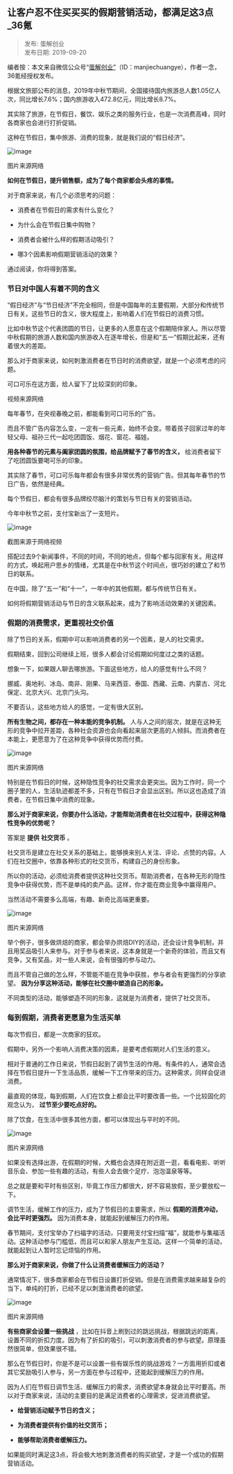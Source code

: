 ## 让客户忍不住买买买的假期营销活动，都满足这3点_36氪  

> 发布: 蛋解创业  
> 发布日期: 2019-09-20  

编者按：本文来自微信公众号“[蛋解创业”](https://mp.weixin.qq.com/s/hVY4_l08YVOEVP0WYluCAg)（ID：manjiechuangye），作者一念，36氪经授权发布。

根据文旅部公布的消息，2019年中秋节期间，全国接待国内旅游总人数1.05亿人次，同比增长7.6%；国内旅游收入472.8亿元，同比增长8.7%。

其实除了旅游，在节假日，餐饮、娱乐之类的服务行业，也是一次消费高峰，同时各商家也会进行打折促销。

这种在节假日，集中旅游、消费的现象，就是我们说的“假日经济”。

![image](images/1909-rkhrbzmmmdjqyxhddmzz3d36k-0.jpeg)

图片来源网络

**如何在节假日，提升销售额，成为了每个商家都会头疼的事情。**

对于商家来说，有几个必须思考的问题：

* 消费者在节假日的需求有什么变化？

* 为什么会在节假日集中购物？

* 消费者会被什么样的假期活动吸引？

* 哪3个因素影响假期营销活动的效果？

通过阅读，你将得到答案。

###  **节日对中国人有着不同的含义**

“假日经济”与“节日经济”不完全相同，但是中国每年的主要假期，大部分和传统节日有关。这些节日的含义，很大程度上，影响着人们在节假日的消费习惯。

比如中秋节这个代表团圆的节日，让更多的人愿意在这个假期陪伴家人。所以尽管中秋假期的旅游人数和国内旅游收入在逐年增长，但是和“五一”假期比起来，还有着很大的差距。

那么对于商家来说，如何刺激消费者在节日时的消费欲望，就是一个必须考虑的问题。

可口可乐在这方面，给人留下了比较深刻的印象。

视频来源网络

每年春节，在央视春晚之前，都能看到可口可乐的广告。

而且不管广告内容怎么变，一定有一些元素，始终不会变。带着孩子回家过年的年轻父母、祖孙三代一起吃团圆饭、烟花、窗花、福娃。

**用各种春节的元素与阖家团圆的氛围，给品牌赋予了春节的含义，** 给消费者留下了吃团圆饭要喝可乐的印象。

其实除了春节，可口可乐每年都会有很多非常优秀的营销广告。但其每年春节的节日广告，依然是经典。

每个节假日，都会有很多品牌绞尽脑汁的策划与节日有关的营销活动。

今年中秋节之前，支付宝新出了一支短片。

![image](images/1909-rkhrbzmmmdjqyxhddmzz3d36k-1.jpeg)

截图来源于网络视频

搭配过去9个新闻事件，不同的时间，不同的地点，但每个都与回家有关。用这样的方式，唤起用户思乡的情绪，尤其是在中秋节这个时间点，很巧妙的建立了和节日的联系。

在中国，除了“五一”和“十一”，一年中的其他假期，都与传统节日有关。

如何将假期营销活动与节日的含义联系起来，成为了影响活动效果的关键因素。

###  **假期的消费需求，更重视社交价值**

除了节日的关系，假期中可以影响消费者的另一个因素，是人的社交需求。

假期结束，回到公司继续上班，很多人都会讨论假期如何度过之类的话题。

想象一下，如果跟人聊去哪旅游。下面这些地方，给人的感觉有什么不同？

挪威、奥地利、冰岛、南非、刚果、马来西亚、泰国、西藏、云南、内蒙古、河北保定、北京大兴、北京门头沟。

不要否认，这些地方给人的感觉，一定有很大区别。

**所有生物之间，都存在一种本能的竞争机制。** 人与人之间的层次，就是在这种无形的竞争中拉开差距，各种社会资源也会向看起来层次更高的人倾斜。而消费者在本能上，更愿意为了在这种竞争中获得优势而付费。

![image](images/1909-rkhrbzmmmdjqyxhddmzz3d36k-2.jpeg)

图片来源网络

特别是在节假日的时候，这种隐性竞争的社交需求会更突出。因为工作时，同一个圈子里的人，生活轨迹都差不多，只有在节假日才会显出区别。所以这也造成了消费者，在节假日集中消费的现象。

**那么对于商家来说，你要办什么活动，才能帮助消费者在社交过程中，获得这种隐性竞争的优势呢？**

答案是 **提供** **社交货币** 。

社交货币是建立在社交关系的基础上，能够换来别人关注、评论、点赞的内容。人们在社交圈中，依靠各种形式的社交货币，构建自己的身份形象。

所以你的活动，必须给消费者提供这种社交货币。帮助消费者，在各种无形的隐性竞争中获得优势，而不是单纯的卖产品。这样，你才能在商业竞争中赢得用户。

当然活动不需要多么高端，有趣、新奇比高端更重要。

![image](images/1909-rkhrbzmmmdjqyxhddmzz3d36k-3.jpeg)

图片来源网络

举个例子，很多做烘焙的商家，都会举办烘焙DIY的活动，还会设计竞争机制，并且用奖品吸引人来参与。对于参与者来说，这本身就是一个新奇的体验，而且又有竞争，又有奖品，对一些人来说，会有很强的参与动力。

而且不管自己做的怎么样，不管能不能在竞争中获胜，参与者会有更强烈的分享欲望。 **因为分享这种活动，能够在社交圈中塑造自己的形象。**

不同类型的活动，能够塑造不同的形象，这就是为消费者，提供了社交货币。

###  **每到假期，消费者更愿意为生活买单**

每次节假日，都是一次商家的狂欢。

假期中，另外一个影响人消费决策的因素，是要考虑假期对人们生活的意义。

相对于普通的工作日来说，节假日起到了调节生活的作用。有条件的人，通常会选择在节假日提升一下生活品质，缓解一下工作带来的压力。这种需求，同样会促进消费。

最直观的体现，每到假期，人们在饮食上都会比平时要改善一些。一个比较固化的观念认为， **过节至少要吃点好的。**

除了饮食，在生活中很多其他方面，都可以体现出与平时的不同。

![image](images/1909-rkhrbzmmmdjqyxhddmzz3d36k-4.jpeg)

图片来源网络

如果没有选择出游，在假期的时候，大概也会选择在附近逛一逛，看看电影、听听音乐会、参加一些有趣的活动，有些人会去做个足疗、泡泡温泉等等。

总之就是要和平时有些区别，毕竟工作压力都很大，好不容易放假，至少要放松一下。

调节生活，缓解工作的压力，成为了节假日的主要需求，所以 **假期的消费冲动，会比平时更强烈。** 因为消费本身，就能起到缓解压力的作用。

春节期间，支付宝举办了扫福字的活动，只要用支付宝扫描“福”，就能参与集福活动。这种活动参与门槛低，而且可以和家人朋友产生互动。这样一个简单的活动，就能起到让人暂时忘记烦恼的作用。

**那么对于商家来说，你做了什么让消费者缓解压力的活动？**

通常情况下，很多商家都会在节假日设置打折促销。但是在消费需求越来越复杂的当下，单纯的打折，已经不足以刺激消费者的欲望。

![image](images/1909-rkhrbzmmmdjqyxhddmzz3d36k-5.gif)

图片来源网络

**有些商家会设置一些挑战** ，比如在抖音上刷到过的跳远挑战，根据跳远的距离，设置不同的折扣力度。因为有了折扣的吸引，可以刺激消费者的参与欲望。原理虽然很简单，但效果很不错。

那么在节假日时，你是不是可以设置一些有娱乐性的挑战游戏？一方面用折扣或者其它奖励吸引人参与，另一方面在参与过程中，还能起到缓解压力的作用。

因为人们在节假日调节生活、缓解压力的需求，消费欲望本身就会比平时要高。所以对于商家来说，活动的主要目的是满足消费者的心理需求，促进消费欲望。

*  **给营销活动赋予节日的含义；**

*  **为消费者提供有价值的社交货币；**

*  **能够帮助消费者缓解压力。**

如果能同时满足这3点，将会极大地刺激消费者的购买欲望，才是一个成功的假期营销活动。
